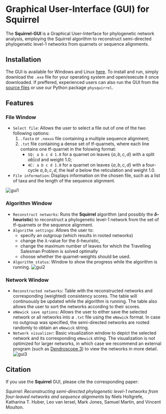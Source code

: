 # Graphical User-Interface (GUI) for Squirrel

The **Squirrel-GUI** is a Graphical User-Interface for phylogenetic network analysis, employing the Squirrel algorithm to reconstruct semi-directed phylogenetic level-1 networks from quarnets or sequence alignments.

## Installation
The GUI is available for Windows and Linux [here](https://drive.google.com/drive/folders/16ZQ2qM0v4-DgKY3A1av1ms9NeEKSDe1C?usp=sharing). To install and run, simply download the `.exe` file for your operating system and open/execute it once downloaded. If preffered, experienced users can also run the GUI from the [source files](https://github.com/nholtgrefe/squirrel/tree/main/gui/src) or use our Python package `physquirrel`.

## Features

### File Window
- `Select file`: Allows the user to select a file out of one of the two following options:
	1.  `.fasta` or `.nexus` file containing a multiple sequence alignment;
	2.  `.txt` file containing a dense set of tf-quarnets, where each line contains one tf-quarnet in the folowing format:
		- `SQ: a b c d 1.0` for a quarnet on leaves $\{a,b,c,d\}$ with a split $ab|cd$ and weight 1.0;
		- `4C: a b c d 1.0` for a quarnet on leaves $\{a,b,c,d\}$ with a four-cycle $a,b,c,d$, the leaf $a$ below the reticulation and weight 1.0.
- `File information`: Displays information on the chosen file, such as a list of taxa and the length of the sequence alignment.

![gui1](https://github.com/user-attachments/assets/6daa958e-a460-4260-a786-4a01302a30c1)

### Algorithm Window
- `Reconstruct networks`: Runs the **Squirrel** algorithm (and possibly the **$\delta$-heuristic**) to reconstruct a phylogenetic level-1 network from the set of tf-quarnets or the sequence alignment.
- `Algorithm settings`: Allows the user to:
	- specify an outgroup (which results in rooted networks)
	- change the $\lambda$-value for the $\delta$-heuristic,
	- change the maximum number of leaves for which the Travelling Salesman Problem is solved optimally
	- choose whether the quarnet-weights should be used.
- `Algorithm status`: Window to show the progress while the algorithm is running.
![gui2](https://github.com/user-attachments/assets/26d2847b-608e-4d9d-becf-412baf864280)

### Network Window
- `Reconstructed networks`: Table with the reconstructed networks and corresponding (weighted) consistency scores. The table will continuously be updated while the algorithm is running. The table also allows the user to sort the networks according to their scores.
- `eNewick save options`: Allows the user to either save the selected network or all networks into a `.txt` file using the `eNewick` format. In case no outgroup was specified, the semi-directed networks are rooted randomly to obtain an `eNewick` string.
- `Network visualizer`: Basic visualization window to depict the selected network and its corresponding `eNewick` string. The visualization is not optimized for larger networks, in which case we recommend an external program (such as [Dendroscope 3](https://uni-tuebingen.de/fakultaeten/mathematisch-naturwissenschaftliche-fakultaet/fachbereiche/informatik/lehrstuehle/algorithms-in-bioinformatics/software/dendroscope/)) to view the networks in more detail.
![gui3](https://github.com/user-attachments/assets/ee492e3d-e3df-48e9-8fd6-0b5bd1236d9e)

## Citation
If you use the **Squirrel** GUI, please cite the corresponding paper:

*Squirrel: Reconstructing semi-directed phylogenetic level-1 networks from four-leaved networks and sequence alignments* by Niels Holtgrefe, Katharina T. Huber, Leo van Iersel, Mark Jones, Samuel Martin, and Vincent Moulton.
